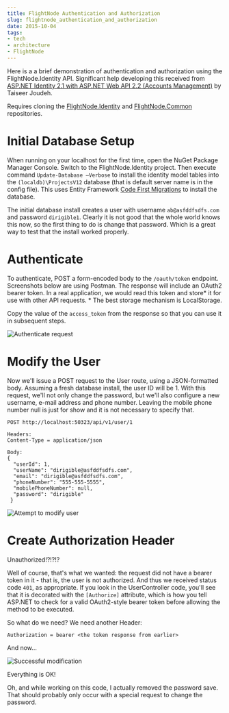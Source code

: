 ```yaml
---
title: FlightNode Authentication and Authorization
slug: flightnode_authentication_and_authorization
date: 2015-10-04
tags:
- tech
- architecture
- FlightNode
---
```


Here is a a brief demonstration of authentication and authorization using the FlightNode.Identity API. Significant help developing this received from [ASP.NET Identity 2.1 with ASP.NET Web API 2.2 (Accounts Management)](http://bitoftech.net/2015/01/21/asp-net-identity-2-with-asp-net-web-api-2-accounts-management/)
by Taiseer Joudeh.

Requires cloning the [FlightNode.Identity](https://github.com/FlightNode/FlightNode.Identity) and [FlightNode.Common](https://github.com/FlightNode.Common) repositories.

# Initial Database Setup

When running on your localhost for the first time, open the NuGet Package Manager Console. Switch to the FlightNode.Identity project. Then execute command `Update-Database –Verbose` to install the identity model tables into the `(localdb)\ProjectsV12` database (that is default server name is in the config file). This uses Entity Framework [Code First Migrations](https://msdn.microsoft.com/en-us/data/jj591621.aspx) to install the database.

The initial database install creates a user with username `ab@asfddfsdfs.com` and password `dirigible1`. Clearly it is not good that the whole world knows this now, so the first thing to do is change that password. Which is a great way to test that the install worked properly.

# Authenticate

To authenticate, POST a form-encoded body to the `/oauth/token` endpoint. Screenshots below are using Postman. The response will include an OAuth2 bearer token. In a real application, we would read this token and store* it for use with other API requests. * The best storage mechanism is LocalStorage.

Copy the value of the `access_token` from the response so that you can use it in subsequent steps.

![Authenticate request](http://flightnode.github.io/images/authentication1.png)

# Modify the User

Now we'll issue a POST request to the User route, using a JSON-formatted body. Assuming a fresh database install, the user ID will be 1.  With this request, we'll not only change the password, but we'll also configure a new username, e-mail address and phone number. Leaving the mobile phone number null is just for show and it is not necessary to specify that.

    POST http://localhost:50323/api/v1/user/1

    Headers:
    Content-Type = application/json

    Body:
    {
      "userId": 1,
      "userName": "dirigible@asfddfsdfs.com",
      "email": "dirigible@asfddfsdfs.com",
      "phoneNumber": "555-555-5555",
      "mobilePhoneNumber": null,
      "password": "dirigible"
     }

![Attempt to modify user](http://flightnode.github.io/images/authentication2.png)

# Create Authorization Header

Unauthorized!?!?!?

Well of course, that's what we wanted: the request did not have a bearer token in it - that is, the user is not authorized. And thus we received status code `401`, as appropriate. If you look in the UserController code, you'll see that it is decorated with the `[Authorize]` attribute, which is how you tell ASP.NET to check for a valid OAuth2-style bearer token before allowing the
method to be executed.

So what do we need? We need another Header:

    Authorization = bearer <the token response from earlier>

And now&hellip;

![Successful modification](http://flightnode.github.io/images/authentication3.png)

Everything is OK!

Oh, and while working on this code, I actually removed the password save.
That should probably only occur with a special request to change the password.
